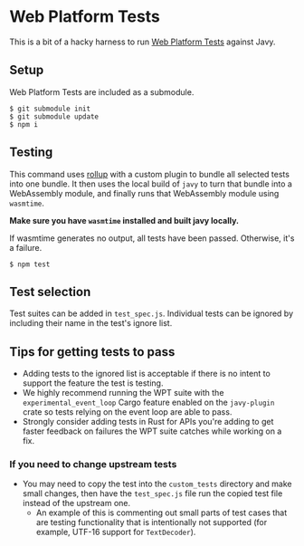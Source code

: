 # Web Platform Tests

This is a bit of a hacky harness to run [Web Platform Tests][wpt] against Javy.

## Setup

Web Platform Tests are included as a submodule.

```
$ git submodule init
$ git submodule update
$ npm i
```

## Testing

This command uses [rollup] with a custom plugin to bundle all selected tests into one bundle. It then uses the local build of `javy` to turn that bundle into a WebAssembly module, and finally runs that WebAssembly module using `wasmtime`.

**Make sure you have `wasmtime` installed and built javy locally.**

If wasmtime generates no output, all tests have been passed. Otherwise, it's a failure.

```
$ npm test
```

## Test selection

Test suites can be added in `test_spec.js`. Individual tests can be ignored by including their name in the test's ignore list.

## Tips for getting tests to pass

- Adding tests to the ignored list is acceptable if there is no intent to support the feature the test is testing.
- We highly recommend running the WPT suite with the `experimental_event_loop` Cargo feature enabled on the `javy-plugin` crate so tests relying on the event loop are able to pass.
- Strongly consider adding tests in Rust for APIs you're adding to get faster feedback on failures the WPT suite catches while working on a fix.

### If you need to change upstream tests

- You may need to copy the test into the `custom_tests` directory and make small changes, then have the `test_spec.js` file run the copied test file instead of the upstream one.
  - An example of this is commenting out small parts of test cases that are testing functionality that is intentionally not supported (for example, UTF-16 support for `TextDecoder`).

[wpt]: https://wpt.fyi
[rollup]: https://rollupjs.org
